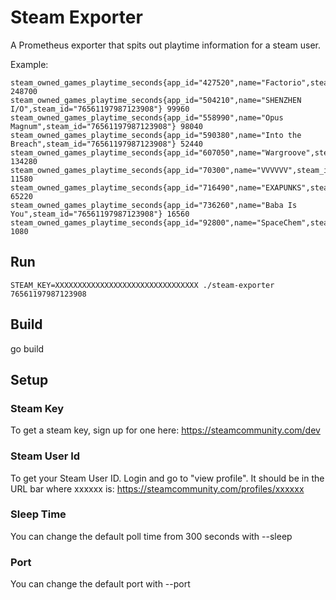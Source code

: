 # Steam Exporter

A Prometheus exporter that spits out playtime information for a steam user.

Example:

```
steam_owned_games_playtime_seconds{app_id="427520",name="Factorio",steam_id="76561197987123908"} 248700
steam_owned_games_playtime_seconds{app_id="504210",name="SHENZHEN I/O",steam_id="76561197987123908"} 99960
steam_owned_games_playtime_seconds{app_id="558990",name="Opus Magnum",steam_id="76561197987123908"} 98040
steam_owned_games_playtime_seconds{app_id="590380",name="Into the Breach",steam_id="76561197987123908"} 52440
steam_owned_games_playtime_seconds{app_id="607050",name="Wargroove",steam_id="76561197987123908"} 134280
steam_owned_games_playtime_seconds{app_id="70300",name="VVVVVV",steam_id="76561197987123908"} 11580
steam_owned_games_playtime_seconds{app_id="716490",name="EXAPUNKS",steam_id="76561197987123908"} 65220
steam_owned_games_playtime_seconds{app_id="736260",name="Baba Is You",steam_id="76561197987123908"} 16560
steam_owned_games_playtime_seconds{app_id="92800",name="SpaceChem",steam_id="76561197987123908"} 1080
```

## Run

`STEAM_KEY=XXXXXXXXXXXXXXXXXXXXXXXXXXXXXXXX ./steam-exporter 76561197987123908`

## Build

go build

## Setup

### Steam Key

To get a steam key, sign up for one here: https://steamcommunity.com/dev


### Steam User Id

To get your Steam User ID. Login and go to "view profile". It should be in the URL bar where xxxxxx is: https://steamcommunity.com/profiles/xxxxxx

### Sleep Time

You can change the default poll time from 300 seconds with --sleep

### Port 

You can change the default port with --port

